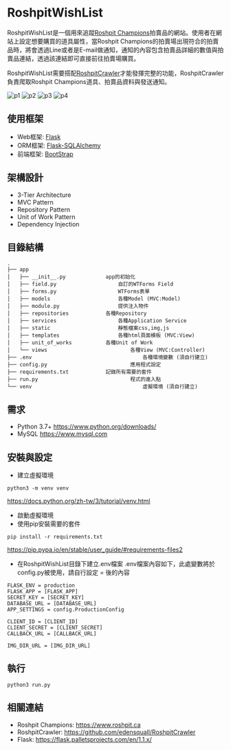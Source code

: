 # RoshpitWishList

RoshpitWishList是一個用來追蹤[Roshpit Champions](https://www.roshpit.ca)拍賣品的網站。使用者在網站上設定想要購買的道具屬性，當Roshpit Champions的拍賣場出現符合的拍賣品時，將會透過Line或者是E-mail做通知，通知的內容包含拍賣品詳細的數值與拍賣品連結，透過該連結即可直接前往拍賣場購買。

RoshpitWishList需要搭配[RoshpitCrawler](https://github.com/edensquall/RoshpitCrawler)才能發揮完整的功能，RoshpitCrawler負責爬取Roshpit Champions道具、拍賣品資料與發送通知。

![p1](https://user-images.githubusercontent.com/9337122/71715726-5c0df700-2e4d-11ea-9adb-a13b8bd90b85.jpg) ![p2](https://user-images.githubusercontent.com/9337122/71715756-71832100-2e4d-11ea-8115-b039d57ec2d3.jpg) ![p3](https://user-images.githubusercontent.com/9337122/71715766-7b0c8900-2e4d-11ea-924e-dfd9472e6db6.jpg) ![p4](https://user-images.githubusercontent.com/9337122/71715778-852e8780-2e4d-11ea-9e8f-845684ea015b.jpg)

## 使用框架

- Web框架: [Flask](https://flask.palletsprojects.com/en/1.1.x/)
- ORM框架: [Flask-SQLAlchemy](https://flask-sqlalchemy.palletsprojects.com/en/2.x/)
- 前端框架: [BootStrap](https://getbootstrap.com)

## 架構設計

- 3-Tier Architecture
- MVC Pattern
- Repository Pattern
- Unit of Work Pattern
- Dependency Injection

## 目錄結構
```
.
├── app
│   ├── __init__.py				app的初始化
│   ├── field.py					自訂的WTForms Field
│   ├── forms.py					WTForms表單
│   ├── models						各種Model (MVC:Model)
│   ├── module.py					提供注入物件
│   ├── repositories			各種Repository			
│   ├── services					各種Application Service
│   ├── static						靜態檔案css,img,js
│   ├── templates					各種html頁面模板 (MVC:View)
│   ├── unit_of_works			各種Unit of Work
│   └── views							各種View (MVC:Controller)
├── .env									各種環境變數 (須自行建立)
├── config.py							應用程式設定
├── requirements.txt			記錄所有需要的套件
├── run.py								程式的進入點
└── venv									虛擬環境 (須自行建立)
```

## 需求

-	Python 3.7+
  https://www.python.org/downloads/
-	MySQL
  https://www.mysql.com


## 安裝與設定

- 建立虛擬環境
```
python3 -m venv venv
```
https://docs.python.org/zh-tw/3/tutorial/venv.html
- 啟動虛擬環境
- 使用pip安裝需要的套件
```
pip install -r requirements.txt
```
https://pip.pypa.io/en/stable/user_guide/#requirements-files2
- 在RoshpitWishList目錄下建立.env檔案
  .env檔案內容如下，此處變數將於config.py被使用，請自行設定 = 後的內容
```
FLASK_ENV = production
FLASK_APP = [FLASK_APP]
SECRET_KEY = [SECRET_KEY]
DATABASE_URL = [DATABASE_URL]
APP_SETTINGS = config.ProductionConfig

CLIENT_ID = [CLIENT_ID]
CLIENT_SECRET = [CLIENT_SECRET]
CALLBACK_URL = [CALLBACK_URL]

IMG_DIR_URL = [IMG_DIR_URL]
```

## 執行

```
python3 run.py
```

## 相關連結

- Roshpit Champions: https://www.roshpit.ca
- RoshpitCrawler: https://github.com/edensquall/RoshpitCrawler
- Flask: https://flask.palletsprojects.com/en/1.1.x/